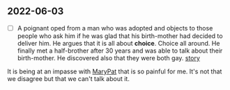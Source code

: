 ## 2022-06-03

- [ ] A poignant oped from a man who was adopted and objects to those people who ask him if he was glad that his birth-mother had decided to deliver him. He argues that it is all about **choice**. Choice all around. He finally met a half-brother after 30 years and was able to talk about their birth-mother. He discovered also that they were both gay. [story](https://drive.google.com/file/d/1pOkDheYs7qBYQJZTKMjPHSGfPnRNe0_g/view?usp=sharing)

It is being at an impasse with [MaryPat](MaryPat.md) that is so painful for me. It's not that we disagree but that we can't talk about it.